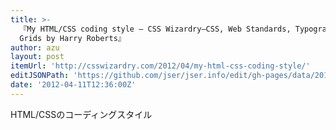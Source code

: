 ```yaml
---
title: >-
  『My HTML/CSS coding style — CSS Wizardry—CSS, Web Standards, Typography, and
  Grids by Harry Roberts』
author: azu
layout: post
itemUrl: 'http://csswizardry.com/2012/04/my-html-css-coding-style/'
editJSONPath: 'https://github.com/jser/jser.info/edit/gh-pages/data/2012/04/index.json'
date: '2012-04-11T12:36:00Z'
---
```

HTML/CSSのコーディングスタイル
